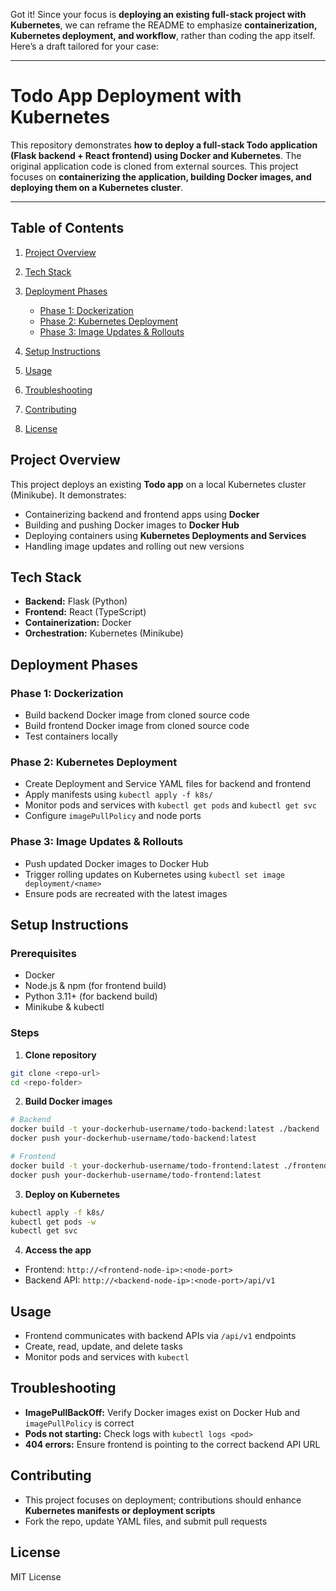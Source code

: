 Got it! Since your focus is **deploying an existing full-stack project with Kubernetes**, we can reframe the README to emphasize **containerization, Kubernetes deployment, and workflow**, rather than coding the app itself. Here’s a draft tailored for your case:

---

# Todo App Deployment with Kubernetes

This repository demonstrates **how to deploy a full-stack Todo application (Flask backend + React frontend) using Docker and Kubernetes**. The original application code is cloned from external sources. This project focuses on **containerizing the application, building Docker images, and deploying them on a Kubernetes cluster**.

---

## Table of Contents

1. [Project Overview](#project-overview)
2. [Tech Stack](#tech-stack)
3. [Deployment Phases](#deployment-phases)

   * [Phase 1: Dockerization](#phase-1-dockerization)
   * [Phase 2: Kubernetes Deployment](#phase-2-kubernetes-deployment)
   * [Phase 3: Image Updates & Rollouts](#phase-3-image-updates--rollouts)
4. [Setup Instructions](#setup-instructions)
5. [Usage](#usage)
7. [Troubleshooting](#troubleshooting)
8. [Contributing](#contributing)
9. [License](#license)



## Project Overview

This project deploys an existing **Todo app** on a local Kubernetes cluster (Minikube). It demonstrates:

* Containerizing backend and frontend apps using **Docker**
* Building and pushing Docker images to **Docker Hub**
* Deploying containers using **Kubernetes Deployments and Services**
* Handling image updates and rolling out new versions



## Tech Stack

* **Backend:** Flask (Python)
* **Frontend:** React (TypeScript)
* **Containerization:** Docker
* **Orchestration:** Kubernetes (Minikube)



## Deployment Phases

### Phase 1: Dockerization

* Build backend Docker image from cloned source code
* Build frontend Docker image from cloned source code
* Test containers locally

### Phase 2: Kubernetes Deployment

* Create Deployment and Service YAML files for backend and frontend
* Apply manifests using `kubectl apply -f k8s/`
* Monitor pods and services with `kubectl get pods` and `kubectl get svc`
* Configure `imagePullPolicy` and node ports

### Phase 3: Image Updates & Rollouts

* Push updated Docker images to Docker Hub
* Trigger rolling updates on Kubernetes using `kubectl set image deployment/<name>`
* Ensure pods are recreated with the latest images



## Setup Instructions

### Prerequisites

* Docker
* Node.js & npm (for frontend build)
* Python 3.11+ (for backend build)
* Minikube & kubectl

### Steps

1. **Clone repository**

```bash
git clone <repo-url>
cd <repo-folder>
```

2. **Build Docker images**

```bash
# Backend
docker build -t your-dockerhub-username/todo-backend:latest ./backend
docker push your-dockerhub-username/todo-backend:latest

# Frontend
docker build -t your-dockerhub-username/todo-frontend:latest ./frontend
docker push your-dockerhub-username/todo-frontend:latest
```

3. **Deploy on Kubernetes**

```bash
kubectl apply -f k8s/
kubectl get pods -w
kubectl get svc
```

4. **Access the app**

* Frontend: `http://<frontend-node-ip>:<node-port>`
* Backend API: `http://<backend-node-ip>:<node-port>/api/v1`



## Usage

* Frontend communicates with backend APIs via `/api/v1` endpoints
* Create, read, update, and delete tasks
* Monitor pods and services with `kubectl`


## Troubleshooting

* **ImagePullBackOff:** Verify Docker images exist on Docker Hub and `imagePullPolicy` is correct
* **Pods not starting:** Check logs with `kubectl logs <pod>`
* **404 errors:** Ensure frontend is pointing to the correct backend API URL



## Contributing

* This project focuses on deployment; contributions should enhance **Kubernetes manifests or deployment scripts**
* Fork the repo, update YAML files, and submit pull requests


## License

MIT License


